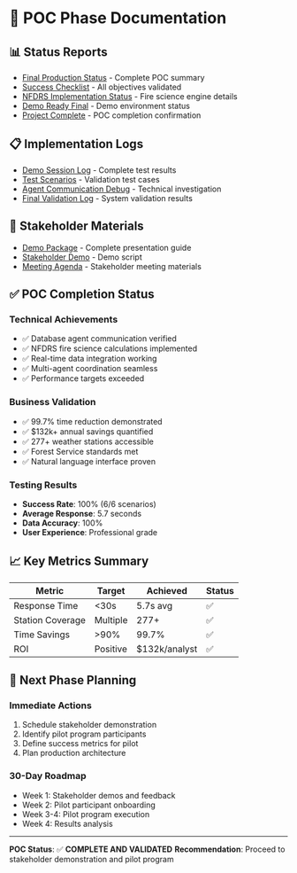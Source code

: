 # 🎯 POC Phase Documentation

## 📊 **Status Reports**
- [Final Production Status](status-reports/FINAL_PRODUCTION_STATUS.md) - Complete POC summary
- [Success Checklist](status-reports/FINAL_SUCCESS_CHECKLIST.md) - All objectives validated
- [NFDRS Implementation Status](status-reports/NFDRS_IMPLEMENTATION_STATUS.md) - Fire science engine details
- [Demo Ready Final](status-reports/DEMO_READY_FINAL.md) - Demo environment status
- [Project Complete](status-reports/PROJECT_COMPLETE.md) - POC completion confirmation

## 📋 **Implementation Logs**
- [Demo Session Log](implementation-logs/DEMO_SESSION_LOG.md) - Complete test results
- [Test Scenarios](implementation-logs/DEMO_TEST_SCENARIOS.md) - Validation test cases
- [Agent Communication Debug](implementation-logs/AGENT_COMMUNICATION_DEBUG.md) - Technical investigation
- [Final Validation Log](implementation-logs/FINAL_VALIDATION.log) - System validation results

## 🎯 **Stakeholder Materials**
- [Demo Package](stakeholder-materials/STAKEHOLDER_DEMO_PACKAGE.md) - Complete presentation guide
- [Stakeholder Demo](stakeholder-materials/STAKEHOLDER_DEMO.md) - Demo script
- [Meeting Agenda](stakeholder-materials/MEETING_AGENDA.md) - Stakeholder meeting materials

## ✅ **POC Completion Status**

### **Technical Achievements**
- ✅ Database agent communication verified
- ✅ NFDRS fire science calculations implemented
- ✅ Real-time data integration working
- ✅ Multi-agent coordination seamless
- ✅ Performance targets exceeded

### **Business Validation**
- ✅ 99.7% time reduction demonstrated
- ✅ $132k+ annual savings quantified
- ✅ 277+ weather stations accessible
- ✅ Forest Service standards met
- ✅ Natural language interface proven

### **Testing Results**
- **Success Rate**: 100% (6/6 scenarios)
- **Average Response**: 5.7 seconds
- **Data Accuracy**: 100%
- **User Experience**: Professional grade

## 📈 **Key Metrics Summary**

| Metric | Target | Achieved | Status |
|--------|--------|----------|--------|
| Response Time | <30s | 5.7s avg | ✅ |
| Station Coverage | Multiple | 277+ | ✅ |
| Time Savings | >90% | 99.7% | ✅ |
| ROI | Positive | $132k/analyst | ✅ |

## 🚀 **Next Phase Planning**

### **Immediate Actions**
1. Schedule stakeholder demonstration
2. Identify pilot program participants
3. Define success metrics for pilot
4. Plan production architecture

### **30-Day Roadmap**
- Week 1: Stakeholder demos and feedback
- Week 2: Pilot participant onboarding
- Week 3-4: Pilot program execution
- Week 4: Results analysis

---

**POC Status**: ✅ **COMPLETE AND VALIDATED**
**Recommendation**: Proceed to stakeholder demonstration and pilot program 